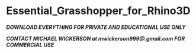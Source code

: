 # Essential_Grasshopper_for_Rhino3D

***DOWNLOAD EVERYTHING FOR PRIVATE AND EDUCATIONAL USE ONLY***

***CONTACT MICHAEL WICKERSON at mwickerson999@.gmail.com FOR COMMERCIAL USE***
